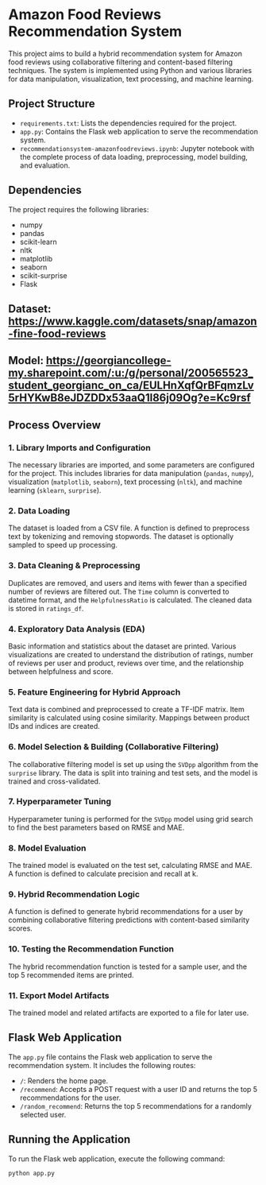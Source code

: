 # Amazon Food Reviews Recommendation System

This project aims to build a hybrid recommendation system for Amazon food reviews using collaborative filtering and content-based filtering techniques. The system is implemented using Python and various libraries for data manipulation, visualization, text processing, and machine learning.

## Project Structure

- `requirements.txt`: Lists the dependencies required for the project.
- `app.py`: Contains the Flask web application to serve the recommendation system.
- `recommendationsystem-amazonfoodreviews.ipynb`: Jupyter notebook with the complete process of data loading, preprocessing, model building, and evaluation.

## Dependencies

The project requires the following libraries:

- numpy
- pandas
- scikit-learn
- nltk
- matplotlib
- seaborn
- scikit-surprise
- Flask

## Dataset: https://www.kaggle.com/datasets/snap/amazon-fine-food-reviews

## Model: https://georgiancollege-my.sharepoint.com/:u:/g/personal/200565523_student_georgianc_on_ca/EULHnXqfQrBFqmzLv5rHYKwB8eJDZDDx53aaQ1l86j09Og?e=Kc9rsf

## Process Overview

### 1. Library Imports and Configuration

The necessary libraries are imported, and some parameters are configured for the project. This includes libraries for data manipulation (`pandas`, `numpy`), visualization (`matplotlib`, `seaborn`), text processing (`nltk`), and machine learning (`sklearn`, `surprise`).

### 2. Data Loading

The dataset is loaded from a CSV file. A function is defined to preprocess text by tokenizing and removing stopwords. The dataset is optionally sampled to speed up processing.

### 3. Data Cleaning & Preprocessing

Duplicates are removed, and users and items with fewer than a specified number of reviews are filtered out. The `Time` column is converted to datetime format, and the `HelpfulnessRatio` is calculated. The cleaned data is stored in `ratings_df`.

### 4. Exploratory Data Analysis (EDA)

Basic information and statistics about the dataset are printed. Various visualizations are created to understand the distribution of ratings, number of reviews per user and product, reviews over time, and the relationship between helpfulness and score.

### 5. Feature Engineering for Hybrid Approach

Text data is combined and preprocessed to create a TF-IDF matrix. Item similarity is calculated using cosine similarity. Mappings between product IDs and indices are created.

### 6. Model Selection & Building (Collaborative Filtering)

The collaborative filtering model is set up using the `SVDpp` algorithm from the `surprise` library. The data is split into training and test sets, and the model is trained and cross-validated.

### 7. Hyperparameter Tuning

Hyperparameter tuning is performed for the `SVDpp` model using grid search to find the best parameters based on RMSE and MAE.

### 8. Model Evaluation

The trained model is evaluated on the test set, calculating RMSE and MAE. A function is defined to calculate precision and recall at k.

### 9. Hybrid Recommendation Logic

A function is defined to generate hybrid recommendations for a user by combining collaborative filtering predictions with content-based similarity scores.

### 10. Testing the Recommendation Function

The hybrid recommendation function is tested for a sample user, and the top 5 recommended items are printed.

### 11. Export Model Artifacts

The trained model and related artifacts are exported to a file for later use.

## Flask Web Application

The `app.py` file contains the Flask web application to serve the recommendation system. It includes the following routes:

- `/`: Renders the home page.
- `/recommend`: Accepts a POST request with a user ID and returns the top 5 recommendations for the user.
- `/random_recommend`: Returns the top 5 recommendations for a randomly selected user.

## Running the Application

To run the Flask web application, execute the following command:

```bash
python app.py
